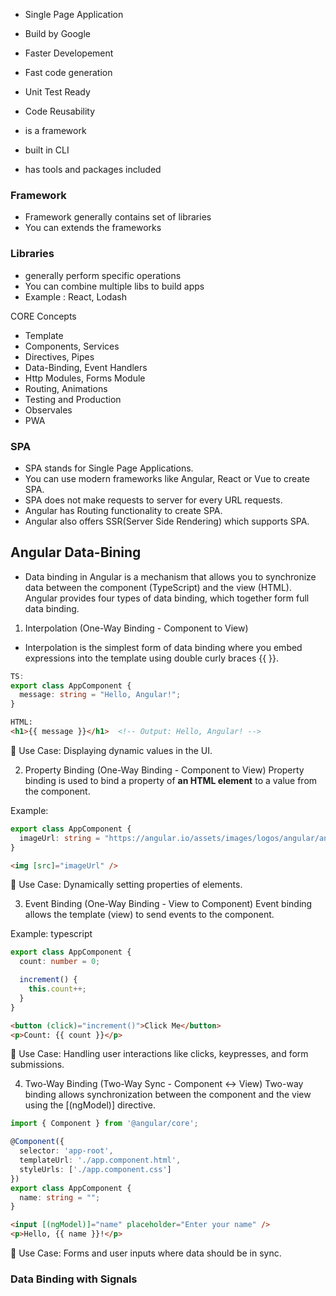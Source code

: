 - Single Page Application
- Build by Google

- Faster Developement
- Fast code generation
- Unit Test Ready
- Code Reusability

- is a framework
- built in CLI
- has tools and packages included


### Framework
- Framework generally contains set of libraries
- You can extends the frameworks

### Libraries
- generally perform specific operations
- You can combine multiple libs to build apps
- Example : React, Lodash

CORE Concepts
- Template
- Components, Services
- Directives, Pipes
- Data-Binding, Event Handlers
- Http Modules, Forms Module
- Routing, Animations
- Testing and Production
- Observales
- PWA

### SPA
- SPA stands for Single Page Applications.
- You can use modern frameworks like Angular, React or Vue to create SPA.
- SPA does not make requests to server for every URL requests.
- Angular has Routing functionality to create SPA.
- Angular also offers SSR(Server Side Rendering) which supports SPA.

## Angular Data-Bining

- Data binding in Angular is a mechanism that allows you to synchronize data between the component (TypeScript) and the view (HTML). Angular provides four types of data binding, which together form full data binding.

1. Interpolation (One-Way Binding - Component to View)
- Interpolation is the simplest form of data binding where you embed expressions into the template using double curly braces {{ }}.
```typescript []
TS:
export class AppComponent {
  message: string = "Hello, Angular!";
}
```

```html
HTML:
<h1>{{ message }}</h1>  <!-- Output: Hello, Angular! -->
```

🔹 Use Case: Displaying dynamic values in the UI.

2. Property Binding (One-Way Binding - Component to View)
Property binding is used to bind a property of **an HTML element** to a value from the component.

Example:
```typescript
export class AppComponent {
  imageUrl: string = "https://angular.io/assets/images/logos/angular/angular.png";
}
```
```html
<img [src]="imageUrl" />
```
🔹 Use Case: Dynamically setting properties of elements.

3. Event Binding (One-Way Binding - View to Component)
Event binding allows the template (view) to send events to the component.

Example:
typescript

```typescript
export class AppComponent {
  count: number = 0;

  increment() {
    this.count++;
  }
}
```
```html
<button (click)="increment()">Click Me</button>
<p>Count: {{ count }}</p>
```
🔹 Use Case: Handling user interactions like clicks, keypresses, and form submissions.

4. Two-Way Binding (Two-Way Sync - Component <-> View)
Two-way binding allows synchronization between the component and the view using the [(ngModel)] directive.

```typescript
import { Component } from '@angular/core';

@Component({
  selector: 'app-root',
  templateUrl: './app.component.html',
  styleUrls: ['./app.component.css']
})
export class AppComponent {
  name: string = "";
}
```
```html
<input [(ngModel)]="name" placeholder="Enter your name" />
<p>Hello, {{ name }}!</p>
```
🔹 Use Case: Forms and user inputs where data should be in sync.

### Data Binding with Signals